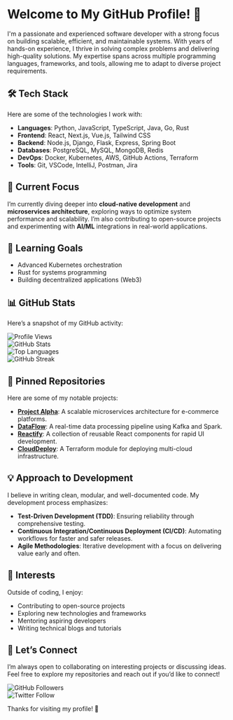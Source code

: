 # Welcome to My GitHub Profile! 👋  

I'm a passionate and experienced software developer with a strong focus on building scalable, efficient, and maintainable systems. With years of hands-on experience, I thrive in solving complex problems and delivering high-quality solutions. My expertise spans across multiple programming languages, frameworks, and tools, allowing me to adapt to diverse project requirements.  

## 🛠️ Tech Stack  
Here are some of the technologies I work with:  
- **Languages**: Python, JavaScript, TypeScript, Java, Go, Rust  
- **Frontend**: React, Next.js, Vue.js, Tailwind CSS  
- **Backend**: Node.js, Django, Flask, Express, Spring Boot  
- **Databases**: PostgreSQL, MySQL, MongoDB, Redis  
- **DevOps**: Docker, Kubernetes, AWS, GitHub Actions, Terraform  
- **Tools**: Git, VSCode, IntelliJ, Postman, Jira  

## 🔭 Current Focus  
I’m currently diving deeper into **cloud-native development** and **microservices architecture**, exploring ways to optimize system performance and scalability. I’m also contributing to open-source projects and experimenting with **AI/ML** integrations in real-world applications.  

## 🌱 Learning Goals  
- Advanced Kubernetes orchestration  
- Rust for systems programming  
- Building decentralized applications (Web3)  

## 📊 GitHub Stats  
Here’s a snapshot of my GitHub activity:  

![Profile Views](https://komarev.com/ghpvc/?username=ericattwood830&color=blue&style=flat-square)  
![GitHub Stats](https://github-readme-stats.vercel.app/api?username=ericattwood830&show_icons=true&theme=radical)  
![Top Languages](https://github-readme-stats.vercel.app/api/top-langs/?username=ericattwood830&layout=compact&theme=radical)  
![GitHub Streak](https://streak-stats.demolab.com/?user=ericattwood830&theme=radical)  

## 📌 Pinned Repositories  
Here are some of my notable projects:  
- **[Project Alpha](https://github.com/ericattwood830/project-alpha)**: A scalable microservices architecture for e-commerce platforms.  
- **[DataFlow](https://github.com/ericattwood830/dataflow)**: A real-time data processing pipeline using Kafka and Spark.  
- **[Reactify](https://github.com/ericattwood830/reactify)**: A collection of reusable React components for rapid UI development.  
- **[CloudDeploy](https://github.com/ericattwood830/clouddeploy)**: A Terraform module for deploying multi-cloud infrastructure.  

## 💡 Approach to Development  
I believe in writing clean, modular, and well-documented code. My development process emphasizes:  
- **Test-Driven Development (TDD)**: Ensuring reliability through comprehensive testing.  
- **Continuous Integration/Continuous Deployment (CI/CD)**: Automating workflows for faster and safer releases.  
- **Agile Methodologies**: Iterative development with a focus on delivering value early and often.  

## 🌟 Interests  
Outside of coding, I enjoy:  
- Contributing to open-source projects  
- Exploring new technologies and frameworks  
- Mentoring aspiring developers  
- Writing technical blogs and tutorials  

## 🤝 Let’s Connect  
I’m always open to collaborating on interesting projects or discussing ideas. Feel free to explore my repositories and reach out if you’d like to connect!  

![GitHub Followers](https://img.shields.io/github/followers/ericattwood830?label=Follow&style=social)  
![Twitter Follow](https://img.shields.io/twitter/follow/ericattwood830?label=Follow&style=social)  

Thanks for visiting my profile! 🚀
